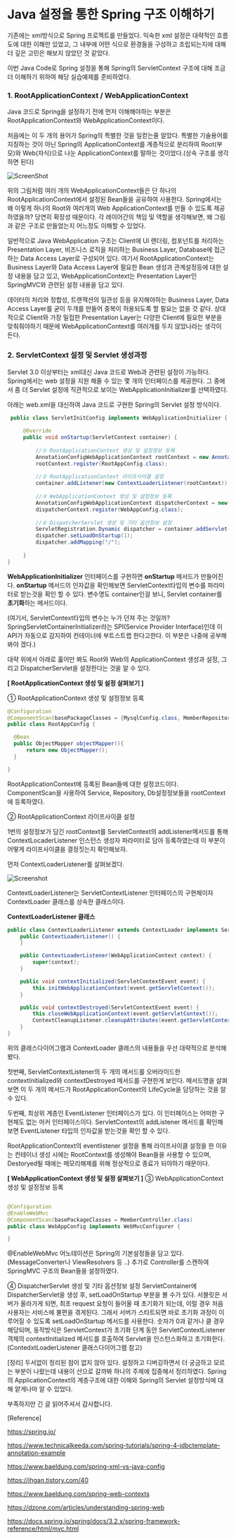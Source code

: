 
# Java 설정을 통한 Spring 구조 이해하기

기존에는 xml방식으로 Spring 프로젝트를 만들었다. 익숙한 xml 설정은 대략적인 흐름도에 대한 이해만 있었고, 그 내부에 어떤 식으로 환경들을 구성하고
조립되는지에 대해 더 깊은 고민은 해보지 않았던 것 같았다.  

이번 Java Code로 Spring 설정을 통해 Spring의 ServletContext 구조에 대해 조금 더 이해하기 위하여 해당 실습예제를 준비하였다. 


### 1. RootApplicationContext / WebApplicationContext 

  Java 코드로 Spring을 설정하기 전에 먼저 이해해야하는 부분은 RootApplicationContext와 WebApplicationContext이다. 
 
  처음에는 이 두 개의 용어가 Spring의 특별한 것을 일컫는줄 알았다. 특별한 기술용어를 지칭하는 것이 아닌 Spring의 ApplicationContext를
 계층적으로 분리하여 Root(부모)와 Web(자식)으로 나눈 ApplicationContext를 말하는 것이었다.(상속 구조를 생각하면 된다)

![ScreenShot](contexts.png)

위의 그림처럼 여러 개의 WebApplicationContext들은 단 하나의 RootApplicationContext에서 설정된 Bean들을 공유하여 사용한다. 
Spring에서는 왜 이렇게 하나의 Root와 여러개의 Web ApplicationContext를 만들 수 있도록 제공하였을까? 
당연히 확장성 때문이다. 각 레이어간의 책임 및 역할을 생각해보면, 왜 그림과 같은 구조로 만들었는지 어느정도 이해할 수 있었다. 
 
 일반적으로 Java WebApplication 구조는 Client에 UI 랜더링, 컴포넌트를 처리하는 Presentation Layer, 비즈니스 로직을 처리하는 Business Layer, Database에 접근하는 Data Access Layer로 구성되어 있다. 
 여기서 RootApplicationContext는 Business Layer와 Data Access Layer에 필요한 Bean 생성과 관계설정등에 대한 설정 내용을 담고 있고,
 WebApplicationContext는 Presentation Layer인 SpringMVC와 관련된 설정 내용을 담고 있다. 
 
 데이터의 처리와 정합성, 트랜잭션의 일관성 등을 유지해야하는 Business Layer, Data Access Layer를 굳이 두개를 만들어 중복이 허용되도록 할 필요는 없을 것 같다.
 상대적으로 Client와 가장 밀접한 Presentation Layer는 다양한 Client에 필요한 부분을 맞춰줘야하기 때문에 WebApplicationContext를 여러개를 두지 않았나라는 생각이 든다.
 
 

### 2. ServletContext 설정 및 Servlet 생성과정
Servlet 3.0 이상부터는 xml대신 Java 코드로 Web과 관련된 설정이 가능하다. Spring에서는 web 설정을 지원 해줄 수 있는 몇 개의 인터페이스를 제공한다.
그 중에서 좀 더 Servlet 설정에 직관적으로 보이는 WebApplicationInitializer를 선택하였다. 

아래는 web.xml을 대신하여 Java 코드로 구현한 Spring의 Servlet 설정 방식이다. 
  
~~~JAVA
 public class ServletInitConfig implements WebApplicationInitializer {
 
     @Override
     public void onStartup(ServletContext container) {
 
         //① RootApplicationContext 생성 및 설정정보 등록
         AnnotationConfigWebApplicationContext rootContext = new AnnotationConfigWebApplicationContext();
         rootContext.register(RootAppConfig.class);
 
         //② RootApplicationContext 라이프사이클 설정
         container.addListener(new ContextLoaderListener(rootContext));
 
         //③ WebApplicationContext 생성 및 설정정보 등록
         AnnotationConfigWebApplicationContext dispatcherContext = new AnnotationConfigWebApplicationContext();
         dispatcherContext.register(WebAppConfig.class);
 
         //④ DispatcherServlet 생성 및 기타 옵션정보 설정
         ServletRegistration.Dynamic dispatcher = container.addServlet("dispatcher", new DispatcherServlet(dispatcherContext));
         dispatcher.setLoadOnStartup(1);
         dispatcher.addMapping("/");
        
     }
}
 ~~~
 **WebApplicationInitializer** 인터페이스를 구현하면 **onStartup** 메서드가 만들어진다. **onStartup** 메서드의 인자값을 확인해보면 ServletContext타입의 변수를 파라미터로 받는것을 확인 할 수 있다.
 변수명도 container인걸 보니, Servlet container를 **초기화**하는 메서드이다.
 
 (여기서, ServletContext타입의 변수는 누가 던져 주는 것일까? SpringServletContainerInitializer라는 SPI(Service Provider Interface)인데 이 API가 자동으로 감지하여 컨테이너에 부트스트랩 한다고한다. 이 부분은 나중에 공부해봐야 겠다.)
 
 대략 위에서 아래로 훓어만 봐도 Root와 Web의 ApplicationContext 생성과 설정, 그리고 DispatcherServlet을 설정한다는 것을 알 수 있다. 
 
  **[ RootApplicationContext 생성 및 설정 살펴보기 ]**
 
 ① RootApplicationContext 생성 및 설정정보 등록
 
  ~~~JAVA
@Configuration
@ComponentScan(basePackageClasses = {MysqlConfig.class, MemberRepository.class, MemberService.class})
public class RootAppConfig {

    @Bean
    public ObjectMapper objectMapper(){
        return new ObjectMapper();
    }

}
  ~~~
  RootApplicationContext에 등록된 Bean들에 대한 설정코드이다. ComponentScan을 사용하여 Service, Repository, Db설정정보들을 
  rootContext에 등록하였다.
  
 ② RootApplicationContext 라이프사이클 설정
 
  1번의 설정정보가 담긴 rootContext를 ServletContext의 addListener메서드를 통해 ContextLocaderListener 인스턴스 생성자 파라미터로 담아 등록하였는데
  이 부분이 어떻게 라이프사이클을 결정짓는지 확인해보자. 
  
  먼저 ContextLoaderListener를 살펴보겠다.
  

   ![Screenshot](contextLoaderListener.png) 
   
 ContextLoaderListener는 ServletContextListener 인터페이스의 구현체이자 ContextLoader 클래스를 상속한 클래스이다.
 
 **ContextLoaderListener 클래스**
~~~JAVA
public class ContextLoaderListener extends ContextLoader implements ServletContextListener {
    public ContextLoaderListener() {
    }

    public ContextLoaderListener(WebApplicationContext context) {
        super(context);
    }

    public void contextInitialized(ServletContextEvent event) {
        this.initWebApplicationContext(event.getServletContext());
    }

    public void contextDestroyed(ServletContextEvent event) {
        this.closeWebApplicationContext(event.getServletContext());
        ContextCleanupListener.cleanupAttributes(event.getServletContext());
    }
}
~~~
위의 클래스다이어그램과 ContextLoader 클래스의 내용들을 우선 대략적으로 분석해봤다.

첫번째, ServletContextListener의 두 개의 메서드를 오버라이드한 contextInitialized와 contextDestroyed 메서드를 구현한게 보인다. 메서드명을 살펴보면 이 두 개의
메서드가 RootApplicationContext의 LifeCycle을 담당하는 것을 알 수 있다. 

두번째,  최상위 계층인 EventListener 인터페이스가 있다. 이 인터페이스는 어떠한 구현체도 없는 마커 인터페이스이다. 
ServletContext의 addListener 메서드를 확인해보면 EventListener 타입의 인자값을 받는것을 확인 할 수 있다. 


RootApplicationContext의 eventlistener 설정을 통해 라이프사이클 설정을 한 이유는 컨테이너 생성 시에는 RootContext를 생성해야 Bean들을 사용할 수 있으며,
Destoryed될 때에는 메모리해제를 위해 정상적으로 종료가 되야하기 때문이다. 

 
   **[ WebApplicationContext 생성 및 설정 살펴보기 ]**
③ WebApplicationContext 생성 및 설정정보 등록
 ~~~JAVA

@Configuration
@EnableWebMvc
@ComponentScan(basePackageClasses = MemberController.class)
public class WebAppConfig implements WebMvcConfigurer {

}
 ~~~
 @EnableWebMvc 어노테이션은 Spring의 기본설정들을 담고 있다. (MessageConverter나 ViewResolvers 등 ..) 추가로 Controller를 스캔하여 
 SpringMVC 구조의 Bean들을 설정하였다. 
  
 ④ DispatcherServlet 생성 및 기타 옵션정보 설정
  ServletContainer에 DispatcherServlet을 생성 후, setLoadOnStartup 부분을 볼 수가 있다. 서블릿은 서버가 올라가게 되면, 최초 request 요청이 들어올 때
  초기화가 되는데, 이럴 경우 처음 사용자는 서비스에 불편을 겪게된다. 그래서 서버가 스타트되면 바로 초기화 과정이 이루어질 수 있도록 setLoadOnStartup 메서드를 사용한다.
  숫자가 0과 같거나 클 경우 해당되며, 동작방식은 ServletContext가 초기화 단계 동안 ServletContextListener 객체의 contextInitialized 메서드를 호출하여 Servlet을 인스턴스화하고
  초기화한다. 
  (ContedxtLoaderListener 클래스다이어그램 참고) 
  

[정리]
두서없이 정리된 점이 없지 않아 있다. 설정하고 디버깅하면서 더 궁금하고 모르는 부분이 나왔는데 내용이 산으로 갈까봐 하나의 주제에 집중해서 정리하였다.
Spring의 ApplicationContext의 계층구조에 대한 이해와 Spring의 Servlet 설정방식에 대해 얕게나마 알 수 있었다. 


부족하지만 긴 글 읽어주셔서 감사합니다.

[Reference]

https://spring.io/

https://www.technicalkeeda.com/spring-tutorials/spring-4-jdbctemplate-annotation-example

https://www.baeldung.com/spring-xml-vs-java-config

https://jhgan.tistory.com/40

https://www.baeldung.com/spring-web-contexts

https://dzone.com/articles/understanding-spring-web

https://docs.spring.io/spring/docs/3.2.x/spring-framework-reference/html/mvc.html


  
 

 

 

